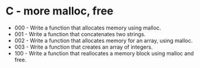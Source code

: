 # C - more malloc, free
* 000 - Write a function that allocates memory using malloc.
* 001 - Write a function that concatenates two strings.
* 002 - Write a function that allocates memory for an array, using malloc.
* 003 - Write a function that creates an array of integers.
* 100 - Write a function that reallocates a memory block using malloc and free.
